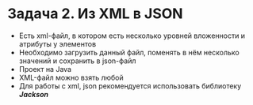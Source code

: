 # Задача 2. Из XML в JSON
- Есть xml-файл, в котором есть несколько уровней вложенности и атрибуты у элементов
- Необходимо загрузить данный файл, поменять в нём несколько значений и сохранить в json-файл
- Проект на Java
- XML-файл можно взять любой
- Для работы с xml, json рекомендуется использовать библиотеку ***Jackson***
